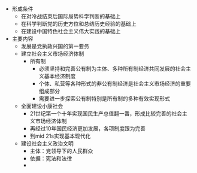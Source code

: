 - 形成条件
	- 在对冷战结束后国际局势科学判断的基础上
	- 在科学判断党的历史方位和总结历史经验的基础上
	- 在建设中国特色社会主义伟大实践的基础上
- 主要内容
	- 发展是党执政兴国的第一要务
	- 建立社会主义市场经济体制
		- 所有制
			- 必须坚持和完善公有制为主体、多种所有制经济共同发展的社会主义基本经济制度
			- 个体、私营等各种形式的非公有制经济是社会主义市场经济的重要组成部分
			- 需要进一步探索公有制特别是所有制的多种有效实现形式
	- 全面建设小康社会
		- 21世纪第一个十年实现国民生产总值翻一番，形成比较完善的社会主义市场经济体制
		- 再经过10年国民经济更加发展，各项制度跟为完善
		- 到mid 21s实现基本现代化
	- 建设社会主义政治文明
		- 主体：党领导下的人民群众
		- 依据：宪法和法律
		-